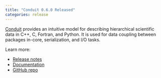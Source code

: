 ```yaml
---
title: "Conduit 0.6.0 Released"
categories: release
---
```


[Conduit](https://github.com/LLNL/conduit) provides an intuitive model for describing hierarchical scientific data in C++, C, Fortran, and Python. It is used for data coupling between packages in-core, serialization, and I/O tasks.

Learn more:
- [Release notes](https://github.com/LLNL/conduit/releases/tag/v0.6.0)
- [Documentation](hhttp://llnl-conduit.readthedocs.io/)
- [GitHub repo](https://github.com/LLNL/conduit)
